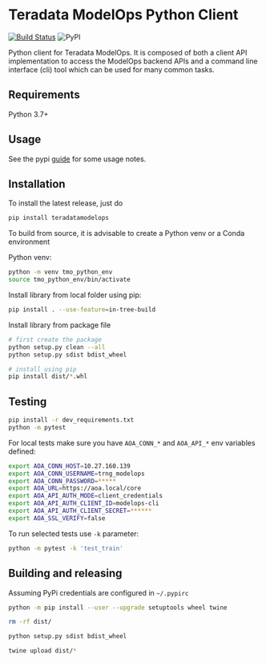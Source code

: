 # Teradata ModelOps Python Client
[![Build Status](https://azuredevops.td.teradata.com/NewCollection/ModelOps/_apis/build/status/ModelOpsPythonSDK?repoName=ModelOps%2FModelOpsPythonSDK&branchName=master)](https://azuredevops.td.teradata.com/NewCollection/ModelOps/_build/latest?definitionId=7&repoName=ModelOps%2FModelOpsPythonSDK&branchName=master)
![PyPI](https://img.shields.io/pypi/v/teradatamodelops)

Python client for Teradata ModelOps. It is composed of both a client API implementation to access the ModelOps backend APIs and a command line interface (cli) tool which can be used for many common tasks. 


## Requirements

Python 3.7+


## Usage

See the pypi [guide](./docs/pypi.md) for some usage notes. 


## Installation

To install the latest release, just do

```bash
pip install teradatamodelops
```

To build from source, it is advisable to create a Python venv or a Conda environment 

Python venv:
```bash
python -m venv tmo_python_env
source tmo_python_env/bin/activate
```

Install library from local folder using pip:

```bash
pip install . --use-feature=in-tree-build
```

Install library from package file

```bash
# first create the package
python setup.py clean --all
python setup.py sdist bdist_wheel

# install using pip
pip install dist/*.whl
```

## Testing

```bash
pip install -r dev_requirements.txt
python -m pytest
```

For local tests make sure you have `AOA_CONN_*` and `AOA_API_*` env variables defined:
```bash
export AOA_CONN_HOST=10.27.160.139
export AOA_CONN_USERNAME=trng_modelops
export AOA_CONN_PASSWORD=*****
export AOA_URL=https://aoa.local/core
export AOA_API_AUTH_MODE=client_credentials
export AOA_API_AUTH_CLIENT_ID=modelops-cli
export AOA_API_AUTH_CLIENT_SECRET=******
export AOA_SSL_VERIFY=false
```

To run selected tests use `-k` parameter:
```bash
python -m pytest -k 'test_train'
```

## Building and releasing 

Assuming PyPi credentials are configured in  `~/.pypirc`
```bash
python -m pip install --user --upgrade setuptools wheel twine

rm -rf dist/ 

python setup.py sdist bdist_wheel

twine upload dist/*
```
